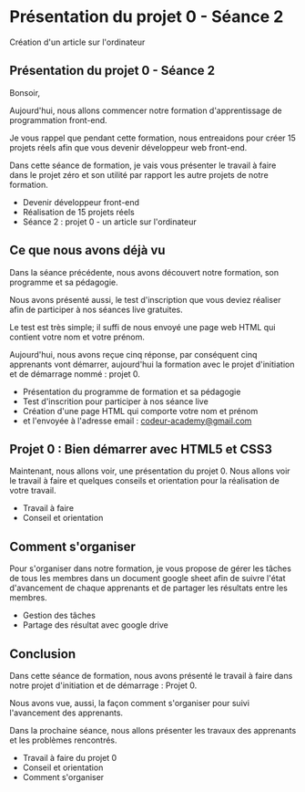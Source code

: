 # Présentation du projet 0 - Séance 2 

Création d'un article sur l'ordinateur


## Présentation du projet 0 - Séance 2 

<!-- g layout : t 12-5 p-100 -->

<!-- note -->


Bonsoir,

Aujourd'hui, nous allons commencer notre formation d'apprentissage de programmation front-end.

Je vous rappel que pendant cette formation, nous entreaidons pour créer 15 projets réels afin que vous devenir développeur web front-end.

Dans cette séance de formation, je vais vous présenter le travail à faire dans le projet zéro et son utilité par rapport les autre projets de notre formation.

<!-- end note -->

- Devenir développeur front-end
- Réalisation de 15 projets réels
- Séance 2 : projet 0 - un article sur l'ordinateur

## Ce que nous avons déjà vu

<!-- g layout : t 12-5 p-100 -->

<!-- note -->

Dans la séance précédente, nous avons découvert notre formation, son programme et sa pédagogie. 

Nous avons présenté aussi, le test d'inscription que vous deviez réaliser afin de participer à nos séances live gratuites.

Le test est très simple; il suffi de nous envoyé une page web HTML qui contient votre nom et votre prénom.

Aujourd'hui, nous avons reçue cinq réponse, par conséquent cinq apprenants vont démarrer, aujourd'hui la formation avec le projet d'initiation et de démarrage nommé : projet 0.

<!-- end note -->

- Présentation du programme de formation et sa pédagogie
- Test d'inscrition pour participer à nos séance live
- Création d'une page HTML qui comporte votre nom et prénom 
- et l'envoyée à l'adresse email : codeur-academy@gmail.com
  
## Projet 0 : Bien démarrer avec HTML5 et CSS3

Maintenant, nous allons voir, une présentation du projet 0. Nous allons voir le travail à faire et quelques conseils et orientation pour la réalisation de votre travail.

<!-- g layout : t 12-5 p-100 -->

  - Travail à faire 
  - Conseil et orientation

## Comment s'organiser 

<!-- g layout : t 12-5 p-100 -->

<!-- note -->

Pour s'organiser dans notre formation, je vous propose de gérer les tâches de tous les membres dans un document google sheet afin de suivre l'état d'avancement de chaque apprenants et de partager les résultats entre les membres.  

<!-- end note -->

- Gestion des tâches 
- Partage des résultat avec google drive

## Conclusion

<!-- g layout : t 12-5 p-100 -->

<!-- note -->

Dans cette séance de formation,  nous avons présenté le travail à faire dans notre projet d'initiation et de démarrage : Projet 0. 

Nous avons vue, aussi, la façon comment s'organiser pour suivi l'avancement des apprenants.

Dans la prochaine séance, nous allons présenter les travaux des apprenants et les problèmes rencontrés.

<!-- end note -->

  - Travail à faire du projet 0
  - Conseil et orientation
  - Comment s'organiser